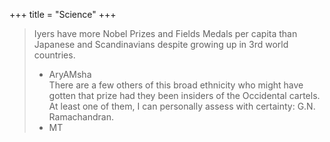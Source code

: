 +++
title = "Science"
+++

> Iyers have more Nobel Prizes and Fields Medals per capita than Japanese and Scandinavians despite growing up in 3rd world countries.  
> - AryAMsha  
> There are a few others of this broad ethnicity who might have gotten that prize had they been insiders of the Occidental cartels. At least one of them, I can personally assess with certainty: G.N. Ramachandran.  
> - MT

